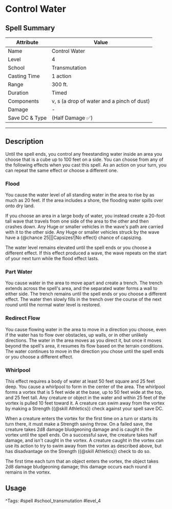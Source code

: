 # Control Water

## Spell Summary

| Attribute        | Value                  |
|------------------|------------------------|
| Name             | Control Water                 |
| Level            | 4                |
| School           | Transmutation          |
| Casting Time     | 1 action              |
| Range            | 300 ft.            |
| Duration         | Timed             |
| Components       | v, s (a drop of water and a pinch of dust)             |
| Damage           | -               |
| Save DC & Type   |  (Half Damage ✅)             |

---

## Description

Until the spell ends, you control any freestanding water inside an area you choose that is a cube up to 100 feet on a side. You can choose from any of the following effects when you cast this spell. As an action on your turn, you can repeat the same effect or choose a different one.

### Flood

You cause the water level of all standing water in the area to rise by as much as 20 feet. If the area includes a shore, the flooding water spills over onto dry land.

If you choose an area in a large body of water, you instead create a 20-foot tall wave that travels from one side of the area to the other and then crashes down. Any Huge or smaller vehicles in the wave's path are carried with it to the other side. Any Huge or smaller vehicles struck by the wave have a {@chance 25|||Capsizes!|No effect} chance of capsizing.

The water level remains elevated until the spell ends or you choose a different effect. If this effect produced a wave, the wave repeats on the start of your next turn while the flood effect lasts.

### Part Water

You cause water in the area to move apart and create a trench. The trench extends across the spell's area, and the separated water forms a wall to either side. The trench remains until the spell ends or you choose a different effect. The water then slowly fills in the trench over the course of the next round until the normal water level is restored.

### Redirect Flow

You cause flowing water in the area to move in a direction you choose, even if the water has to flow over obstacles, up walls, or in other unlikely directions. The water in the area moves as you direct it, but once it moves beyond the spell's area, it resumes its flow based on the terrain conditions. The water continues to move in the direction you chose until the spell ends or you choose a different effect.

### Whirlpool

This effect requires a body of water at least 50 feet square and 25 feet deep. You cause a whirlpool to form in the center of the area. The whirlpool forms a vortex that is 5 feet wide at the base, up to 50 feet wide at the top, and 25 feet tall. Any creature or object in the water and within 25 feet of the vortex is pulled 10 feet toward it. A creature can swim away from the vortex by making a Strength ({@skill Athletics}) check against your spell save DC.

When a creature enters the vortex for the first time on a turn or starts its turn there, it must make a Strength saving throw. On a failed save, the creature takes 2d8 damage bludgeoning damage and is caught in the vortex until the spell ends. On a successful save, the creature takes half damage, and isn't caught in the vortex. A creature caught in the vortex can use its action to try to swim away from the vortex as described above, but has disadvantage on the Strength ({@skill Athletics}) check to do so.

The first time each turn that an object enters the vortex, the object takes 2d8 damage bludgeoning damage; this damage occurs each round it remains in the vortex.

## Usage


^Tags: #spell #school_transmutation #level_4